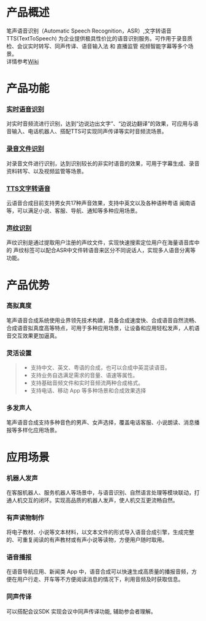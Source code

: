 
# 产品概述
笔声语音识别（Automatic Speech Recognition，ASR）,文字转语音TTS(TextToSpeech) 为企业提供极具性价比的语音识别服务。可作用于录音质检、会议实时转写、同声传译、语音输入法 和 直播监管 视频智能字幕等多个场景。  
详情参考[Wiki](https://github.com/zmeet-ai/AI-Cloud/wiki)
# 产品功能
### [实时语音识别](https://github.com/zmeet-ai/AI-Cloud/tree/main/java)
对实时音频流进行识别，达到“边说边出文字”、“边说边翻译”的效果，可应用与语音输入、电话机器人、搭配TTS可实现同声传译等实时音频流场景。
### [录音文件识别](https://github.com/zmeet-ai/AI-Cloud/tree/main/java)
对录音文件进行识别，达到识别较长的非实时语音的效果，可用于字幕生成、录音资料转写、以及视频监管等场景。
### [TTS文字转语音](https://github.com/zmeet-ai/AI-Cloud/tree/main/java)
云语音合成目前支持男女共17种声音效果，支持中英文以及各种语种粤语 闽南语 等，可以满足小说、客服、导航、通知等多种应用场景。
### [声纹识别](https://github.com/zmeet-ai/AI-Cloud/tree/main/java)
声纹识别是通过提取用户注册的声纹文件，实现快速搜索定位用户在海量语音库中的 声纹标签可以配合ASR中文件转语音来区分不同说话人，实现多人语音分离等功能。

# 产品优势
### 高拟真度
笔声语音合成系统使用业界领先技术构建，具备合成速度快、合成语音自然流畅、合成语音拟真度高等特点，可用于多种应用场景，让设备和应用轻松发声，人机语音交互效果更加逼真。

### 灵活设置

>- 支持中文、英文、粤语的合成，也可以合成中英混读语音。
>- 支持业务自选满足需求的音量、语速等属性。
>- 支持基础音频文件和实时音频流两种合成格式。
>- 支持电话、移动 App 等多种场景和合成效果选择

### 多发声人
笔声语音合成支持多种音色的男声、女声选择，覆盖电话客服、小说朗读、消息播报等多样化应用场景。

# 应用场景
### 机器人发声

在客服机器人、服务机器人等场景中，与语音识别、自然语言处理等模块联动，打通人机交互的闭环。实现高品质的机器人发声，使人机交互更流畅自然。

### 有声读物制作

将电子教材、小说等文本材料，以文本文件的形式导入语音合成引擎，生成完整的、可重复阅读的有声教材或有声小说等读物，方便用户随时取用。

### 语音播报

在语音导航应用、新闻类 App 中，语音合成可以快速生成高质量的播报音频，方便在用户行走、开车等不方便阅读消息的情况下，利用音频及时获取信息。

### 同声传译

可以搭配会议SDK 实现会议中同声传译功能, 辅助参会者理解。

